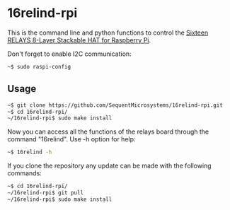 # 16relind-rpi
This is the command line and python functions to control the [Sixteen RELAYS 8-Layer Stackable HAT for Raspberry Pi](https://sequentmicrosystems.com/collections/all-io-cards/products/sixteen-relays-8-layer-stackable-hat-br-for-raspberry-pi?variant=42476428296444).

Don't forget to enable I2C communication:
```bash
~$ sudo raspi-config
```
## Usage
```bash
~$ git clone https://github.com/SequentMicrosystems/16relind-rpi.git
~$ cd 16relind-rpi/
~/16relind-rpi$ sudo make install
```
Now you can access all the functions of the relays board through the command "16relind". Use -h option for help:
```bash
~$ 16relind -h
```
If you clone the repository any update can be made with the following commands:
```bash
~$ cd 16relind-rpi/  
~/16relind-rpi$ git pull
~/16relind-rpi$ sudo make install
```
